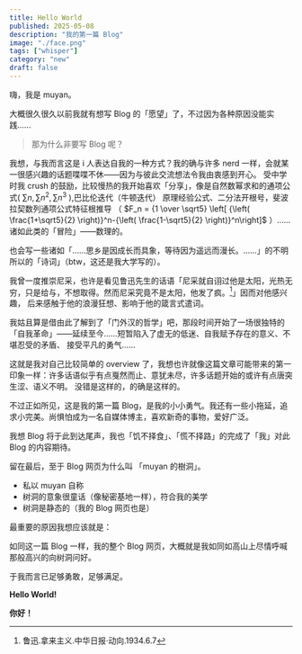```yaml
---
title: Hello World
published: 2025-05-08
description: "我的第一篇 Blog"
image: "./face.png"
tags: ["whisper"]
category: "new"
draft: false
---
```


嗨，我是 muyan。

大概很久很久以前我就有想写 Blog 的「愿望」了，不过因为各种原因没能实践……

> 那为什么非要写 Blog 呢？

我想，与我而言这是 i 人表达自我的一种方式？我的确与许多 nerd 一样，会就某一很感兴趣的话题喋喋不休——因为与彼此交流想法令我由衷感到开心。
受中学时我 crush 的鼓励，比较慢热的我开始喜欢「分享」，像是自然数幂求和的通项公式( $\sum n, \sum n^2, \sum n^3$ ),巴比伦迭代（牛顿迭代）
原理经验公式、二分法开根号，斐波拉契数列通项公式特征根推导
（ $F_n = {1 \over \sqrt5} \left[ {\left( \frac{1+\sqrt5}{2} \right)}^n-{\left( \frac{1-\sqrt5}{2} \right)}^n\right]$ ）……
诸如此类的「冒险」——数理的。

也会写一些诸如「……思乡是因成长而具象，等待因为遥远而漫长。……」的不明所以的「诗词」（btw，这还是我大学写的）。

我曾一度推崇尼采，也许是看见鲁迅先生的话语「尼采就自诩过他是太阳，光热无穷，只是给与，不想取得。然而尼采究竟不是太阳，他发了疯。[^1]」因而对他感兴趣，
后来感触于他的浪漫狂想、影响于他的箴言式遣词。

我姑且算是借由此了解到了「门外汉的哲学」吧，那段时间开始了一场很独特的「自我革命」——延续至今……短暂陷入了虚无的低迷、自我赋予存在的意义、不堪忍受的矛盾、
接受平凡的勇气……

这就是我对自己比较简单的 overview 了，我想也许就像这篇文章可能带来的第一印象一样：许多话语似乎有点戛然而止、意犹未尽，许多话题开始的或许有点唐突生涩、语义不明。
没错是这样的，的确是这样的。

不过正如所见，这是我的第一篇 Blog，是我的小小勇气。我还有一些小拖延，追求小完美。尚惧怕成为一名自媒体博主，喜欢新奇的事物，爱好广泛。

我想 Blog 将于此到达尾声，我也「饥不择食」、「慌不择路」的完成了「我」对此 Blog 的内容期待。

留在最后，至于 Blog 网页为什么叫 「muyan 的樹洞」。

- 私以 muyan 自称
- 树洞的意象很童话（像秘密基地一样），符合我的美学
- 树洞是静态的（我的 Blog 网页也是）

最重要的原因我想应该就是：

如同这一篇 Blog 一样，我的整个 Blog 网页，大概就是我如同如高山上尽情呼喊那般高兴的向树洞问好。

于我而言已足够勇敢，足够满足。

**Hello World!**

**你好！**

[^1]: 鲁迅.拿来主义.中华日报·动向.1934.6.7
